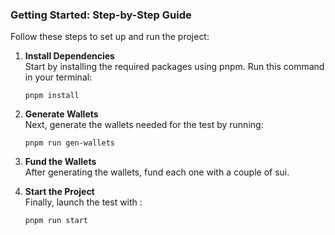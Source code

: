 
### Getting Started: Step-by-Step Guide

Follow these steps to set up and run the project:

1. **Install Dependencies**  
   Start by installing the required packages using pnpm. Run this command in your terminal:  
   ```
   pnpm install
   ```

2. **Generate Wallets**  
   Next, generate the wallets needed for the test by running:  
   ```
   pnpm run gen-wallets
   ```

3. **Fund the Wallets**  
   After generating the wallets, fund each one with a couple of sui.

4. **Start the Project**  
   Finally, launch the test with :  
   ```
   pnpm run start
   ```

